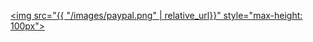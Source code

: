 [<img src="{{ "/images/paypal.png" | relative_url}}" style="max-height: 100px">](https://www.paypal.me/ivanmeler)